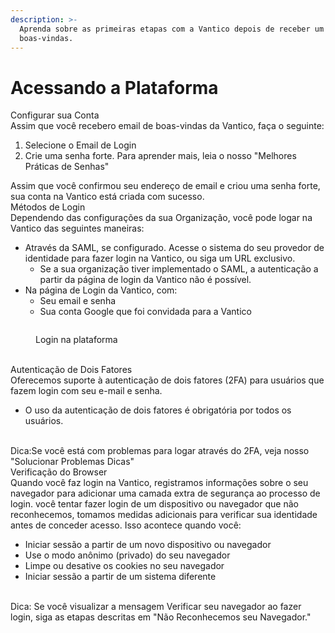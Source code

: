 ```yaml
---
description: >-
  Aprenda sobre as primeiras etapas com a Vantico depois de receber um email de
  boas-vindas.
---
```


# Acessando a Plataforma

Configurar sua Conta\
Assim que você recebero email de boas-vindas da Vantico, faça o seguinte:

1. Selecione o Email de Login
2. Crie uma senha forte. Para aprender mais, leia o nosso "Melhores Práticas de Senhas"

Assim que você confirmou seu endereço de email e criou uma senha forte, sua conta na Vantico está criada com sucesso.\
Métodos de Login\
Dependendo das configurações da sua Organização, você pode logar na Vantico das seguintes maneiras:

* Através da SAML, se configurado. Acesse o sistema do seu provedor de identidade para fazer login na Vantico, ou siga um URL exclusivo.
  * Se a sua organização tiver implementado o SAML, a autenticação a partir da página de login da Vantico não é possível.
* Na página de Login da Vantico, com:
  * Seu email e senha
  * Sua conta Google que foi convidada para a Vantico

<figure><img src="../../.gitbook/assets/Captura de Tela 2024-04-25 às 12.50.44.png" alt=""><figcaption><p>Login na plataforma</p></figcaption></figure>

\
Autenticação de Dois Fatores\
Oferecemos suporte à autenticação de dois fatores (2FA) para usuários que fazem login com seu e-mail e senha.

* O uso da autenticação de dois fatores é obrigatória por todos os usuários.

\
Dica:Se você está com problemas para logar através do 2FA, veja nosso "Solucionar Problemas Dicas"\
Verificação do Browser\
Quando você faz login na Vantico, registramos informações sobre o seu navegador para adicionar uma camada extra de segurança ao processo de login. você tentar fazer login de um dispositivo ou navegador que não reconhecemos, tomamos medidas adicionais para verificar sua identidade antes de conceder acesso. Isso acontece quando você:

* Iniciar sessão a partir de um novo dispositivo ou navegador
* Use o modo anônimo (privado) do seu navegador
* Limpe ou desative os cookies no seu navegador
* Iniciar sessão a partir de um sistema diferente

\
Dica: Se você visualizar a mensagem Verificar seu navegador ao fazer login, siga as etapas descritas em "Não Reconhecemos seu Navegador."
